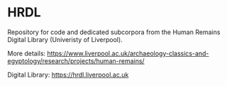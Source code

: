 # HRDL
Repository for code and dedicated subcorpora from the Human Remains Digital Library (Univeristy of Liverpool).

More details: https://www.liverpool.ac.uk/archaeology-classics-and-egyptology/research/projects/human-remains/

Digital Library: https://hrdl.liverpool.ac.uk
